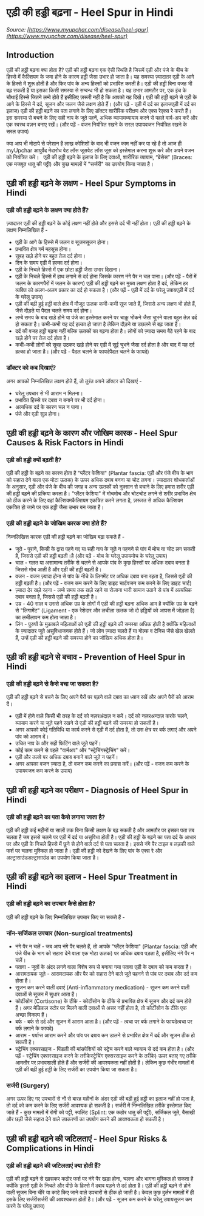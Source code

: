 # एड़ी की हड्डी बढ़ना - Heel Spur in Hindi
_Source: [https://www.myupchar.com/disease/heel-spur](https://www.myupchar.com/disease/heel-spur)_

## Introduction
एड़ी की हड्डी बढ़ना क्या होता है?
एड़ी की हड्डी बढ़ना एक ऐसी स्थिति है जिसमें एड़ी और पंजे के बीच के हिस्से में कैल्शियम के जमा होने के कारण हड्डी जैसा उभार हो जाता है। यह समस्या ज़्यादातर एड़ी के आगे के हिस्से में शुरू होती है और फिर पांव के अन्य हिस्सों को प्रभावित करती है। एड़ी की हड्डी बिना वजह भी बढ़ सकती है या इसका किसी समस्या से सम्बन्ध भी हो सकता है।
यह उभार आमतौर पर, एक इंच के चौथाई हिस्से जितने लम्बे होते हैं इसीलिए ज़रूरी नहीं है कि आपको यह दिखें।
एड़ी की हड्डी बढ़ने से एड़ी के आगे के हिस्से में दर्द, सूजन और जलन जैसे लक्षण होते हैं।
(और पढ़ें - एड़ी में दर्द का इलाजएड़ी में दर्द का इलाज)
एड़ी की हड्डी बढ़ने का पता लगाने के लिए डॉक्टर शारीरिक परीक्षण और एक्स रेएक्स रे करते हैं।
इस समस्या से बचने के लिए सही नाप के जूते पहनें, अधिक व्यायामव्यायाम करने से पहले वार्म-अप करें और एक स्वस्थ वज़न बनाए रखें।
(और पढ़ें - वजन नियंत्रित रखने के सरल उपायवजन नियंत्रित रखने के सरल उपाय)

क्या आप भी मोटापे से परेशान है लाख कोशिशों के बाद भी वजन काम नहीं कर पा रहे है तो आज ही myUpchar आयुर्वेद मेदारोध वेट लॉस जूसवेट लॉस जूस को इस्तेमाल करना शुरू करे और अपने वजन को नियंत्रित करे।
 
एड़ी की हड्डी बढ़ने के इलाज के लिए दवाओं, शारीरिक व्यायाम, “ब्रेसेस” (Braces: एक मजबूत धातु की पट्टी) और कुछ मामलों में "सर्जरी" का उपयोग किया जाता है।

## एड़ी की हड्डी बढ़ने के लक्षण - Heel Spur Symptoms in Hindi
### एड़ी की हड्डी बढ़ने के लक्षण क्या होते हैं?
ज़्यादातर एड़ी की हड्डी बढ़ने के कोई लक्षण नहीं होते और इससे दर्द भी नहीं होता।
एड़ी की हड्डी बढ़ने के लक्षण निम्नलिखित हैं -
- एड़ी के आगे के हिस्से में जलन व सूजनसूजन होना।
- प्रभावित क्षेत्र गर्म महसूस होना।
- सुबह खड़े होने पर बहुत तेज़ दर्द होना।
- दिन के समय एड़ी में हल्का दर्द होना।
- एड़ी के निचले हिस्से में एक छोटा हड्डी जैसा उभार दिखना।
- एड़ी के निचले हिस्से में हाथ लगाने से दर्द होना जिसके कारण नंगे पैर न चल पाना।
(और पढ़ें - पैरों में जलन के कारणपैरों में जलन के कारण)
एड़ी की हड्डी बढ़ने का मुख्य लक्षण होता है दर्द, लेकिन हर व्यक्ति को अलग-अलग प्रकार का दर्द हो सकता है।
(और पढ़ें - एड़ी में दर्द के घरेलू उपायएड़ी में दर्द के घरेलू उपाय)
- एड़ी की बढ़ी हुई हड्डी वाले क्षेत्र में मौजूद ऊतक कभी-कभी सूज जाते हैं, जिससे अन्य लक्षण भी होते हैं, जैसे दौड़ते या पैदल चलते समय दर्द होना।
- लम्बे समय के बाद खड़े होने या पंजे का इस्तेमाल करने पर चाक़ू भोंकने जैसा चुभने वाला बहुत तेज़ दर्द हो सकता है। कभी-कभी यह दर्द हल्का हो जाता है लेकिन दौड़ने या उछलने से बढ़ जाता है।
- दर्द की वजह हड्डी बढ़ना नहीं बल्कि ऊतकों का बढ़ना होता है। लोगों को ज़्यादा समय बैठे रहने के बाद खड़े होने पर तेज़ दर्द होता है।
- कभी-कभी लोगों को सुबह उठकर खड़े होने पर एड़ी में सुई चुभने जैसा दर्द होता है और बाद में यह दर्द हल्का हो जाता है।
(और पढ़ें - पैदल चलने के फायदेपैदल चलने के फायदे)
### डॉक्टर को कब दिखाएं?
अगर आपको निम्नलिखित लक्षण होते हैं, तो तुरंत अपने डॉक्टर को दिखाएं -
- घरेलू उपचार से भी आराम न मिलना।
- प्रभावित हिस्से पर दबाव न बनाने पर भी दर्द होना।
- अत्यधिक दर्द के कारण चल न पाना।
- पंजे और एड़ी सुन्न होना।

## एड़ी की हड्डी बढ़ने के कारण और जोखिम कारक - Heel Spur Causes & Risk Factors in Hindi
### एड़ी की हड्डी क्यों बढ़ती है?
एड़ी की हड्डी के बढ़ने का कारण होता है "प्लैंटर फेशिया" (Plantar fascia: एड़ी और पंजे बीच के भाग को सहारा देने वाला एक मोटा ऊतक) के ऊपर अधिक दबाव बनना या चोट लगना।
ज़्यादातर शोधकर्ताओं के अनुसार, एड़ी और पंजे के बीच की जगह व अन्य ऊतकों को नुक्सान से बचाने के लिए हमारा शरीर एड़ी की हड्डी बढ़ने की प्रक्रिया करता है।
"प्लैंटर फेशिया" में मोचमोच और चोटचोट लगने से शरीर प्रभावित क्षेत्र को ठीक करने के लिए वहां कैल्शियमकैल्शियम एकत्रित करने लगता है, ज़रूरत से अधिक कैल्शियम एकत्रित हो जाने पर एक हड्डी जैसा उभार बन जाता है।
### एड़ी की हड्डी बढ़ने के जोखिम कारक क्या होते हैं?
निम्नलिखित्त कारक एड़ी की हड्डी बढ़ने का जोखिम बढ़ा सकते हैं -
- जूते - पुराने, किसी के द्वारा पहने गए या सही नाप के जूते न पहनने से पांव में मोच या चोट लग सकती है, जिससे एड़ी की हड्डी बढ़ती।है (और पढ़ें - मोच के घरेलू उपायमोच के घरेलू उपाय)
- चाल - गलत या असामान्य तरीके से चलने से आपके पांव के कुछ हिस्सों पर अधिक दबाव बनता है जिससे मोच आती है और एड़ी की हड्डी बढ़ती है।
- वजन - वजन ज़्यादा होना से पांव के नीचे के लिगमेंट पर अधिक दबाव बना रहता है, जिससे एड़ी की हड्डी बढ़ती है। (और पढ़ें - वजन कम करने के लिए डाइट चार्टवजन कम करने के लिए डाइट चार्ट)
- ज़्यादा देर खड़े रहना - लम्बे समय तक खड़े रहने या रोज़ाना भारी सामान उठाने से पांव में अत्यधिक दबाव बनता है, जिससे एड़ी की हड्डी बढ़ती है।
- उम्र - 40 साल व उससे अधिक उम्र के लोगों में एड़ी की हड्डी बढ़ना अधिक आम है क्योंकि उम्र के बढ़ने से "लिगामेंट" (Ligament - एक रेशेदार और लचीला ऊतक जो दो हड्डियों को आपस में जोड़ता है) का लचीलापन कम होता जाता है।
- लिंग - पुरुषों के मुकाबले महिलाओं को एड़ी की हड्डी बढ़ने की समस्या अधिक होती है क्योंकि महिलाओं के ज़्यादातर जूते असुविधाजनक होते हैं।
जो लोग ज़्यादा चलते हैं या गोल्फ व टेनिस जैसे खेल खेलते हैं, उन्हें एड़ी की हड्डी बढ़ने की समस्या होने का जोखिम अधिक होता है।

## एड़ी की हड्डी बढ़ने से बचाव - Prevention of Heel Spur in Hindi
### एड़ी की हड्डी बढ़ने से कैसे बचा जा सकता है?
एड़ी की हड्डी बढ़ने से बचने के लिए अपने पैरों पर पड़ने वाले दबाव का ध्यान रखें और अपने पैरों को आराम दें।
- एड़ी में होने वाले किसी भी तरह के दर्द को नज़रअंदाज़ न करें। दर्द को नज़रअन्दाज़ करके चलने, व्यायाम करने या जूते पहने रखने से एड़ी की हड्डी बढ़ने की समस्या हो सकती है।
- अगर आपको कोई गतिविधि या कार्य करने से एड़ी में दर्द होता है, तो उस क्षेत्र पर बर्फ लगाएं और अपने पांव को आराम दें।
- उचित नाप के और सही फिटिंग वाले जूते पहनें।
- कोई काम करने से पहले "वार्मअप" और "स्ट्रेचिंगस्ट्रेचिंग" करें।
- एड़ी और तलवे पर अधिक दबाव बनाने वाले जूते न पहनें।
- अगर आपका वजन ज़्यादा है, तो वजन कम करने का प्रयास करें।
(और पढ़ें - वजन कम करने के उपायवजन कम करने के उपाय)

## एड़ी की हड्डी बढ़ने का परीक्षण - Diagnosis of Heel Spur in Hindi
### एड़ी की हड्डी बढ़ने का पता कैसे लगाया जाता है?
एड़ी की हड्डी कई महीनों या सालों तक बिना किसी लक्षण के बढ़ सकती है और आमतौर पर इसका पता तब चलता है जब इससे चलने पर एड़ी में दर्द या असुविधा होती है। एड़ी की हड्डी के बढ़ने का पता दर्द के आधार पर और एड़ी के निचले हिस्से में छूने से होने वाले दर्द से पता चलता है। इससे नंगे पैर टाइल व लड़की वाले फर्श पर चलना मुश्किल हो जाता है।
एड़ी की हड्डी को देखने के लिए पांव के एक्स रे और अल्ट्रासाउंडअल्ट्रासाउंड का उपयोग किया जाता है।

## एड़ी की हड्डी बढ़ने का इलाज - Heel Spur Treatment in Hindi
### एड़ी की हड्डी बढ़ने का उपचार कैसे होता है?
एड़ी की हड्डी बढ़ने के लिए निम्नलिखित उपचार किए जा सकते हैं -
### नॉन-सर्जिकल उपचार (Non-surgical treatments)
- नंगे पैर न चलें - जब आप नंगे पैर चलते हैं, तो आपके "प्लैंटर फेशिया" (Plantar fascia: एड़ी और पंजे बीच के भाग को सहारा देने वाला एक मोटा ऊतक) पर अधिक दबाव पड़ता है, इसीलिए नंगे पैर न चलें।
- पतावा - जूतों के अंदर लगने वाला विशेष रूप से बनाया गया पतावा एड़ी के दबाव को कम करता है।
- आरामदायक जूते - आरामदायक और पैर को सहारा देने वाले जूते पहनने से पांव पर दबाव और दर्द कम होता है।
- सूजन कम करने वाली दवाएं (Anti-inflammatory medication) - सूजन कम करने वाली दवाओं से सूजन में सुधार आता है।
- कोर्टीसोन (Cortisone) के टीके - कोर्टीसोन के टीके से प्रभावित क्षेत्र में सूजन और दर्द कम होते हैं। अगर मेडिकल स्टोर पर मिलने वाली दवाओं से असर नहीं होता है, तो कोर्टीसोन के टीके एक अच्छा विकल्प हैं।
- बर्फ - बर्फ से दर्द और सूजन में आराम आता है। (और पढ़ें - त्वचा पर बर्फ लगाने के फायदेत्वचा पर बर्फ लगाने के फायदे)
- आराम - पर्याप्त आराम करने और पांव पर दबाव कम डालने से प्रभावित क्षेत्र में दर्द और सूजन ठीक हो सकती है।
- स्ट्रेचिंग एक्सरसाइज - पिंडली की मांसपेशियों को स्ट्रेच करने वाले व्यायाम से दर्द कम होता है। (और पढ़ें - स्ट्रेचिंग एक्सरसाइज करने के तरीकेस्ट्रेचिंग एक्सरसाइज करने के तरीके)
ऊपर बताए गए तरीके आमतौर पर प्रभावशाली होते हैं और सर्जरी की आवश्यकता नहीं होती है। लेकिन कुछ गंभीर मामलों में एड़ी की बढ़ी हुई हड्डी के लिए सर्जरी का उपयोग किया जा सकता है।
### सर्जरी (Surgery)
अगर ऊपर दिए गए उपचारों से नौ से बारह महीनों के अंदर एड़ी की बढ़ी हुई हड्डी का इलाज नहीं हो पाता है, तो दर्द को कम करने के लिए सर्जरी आवश्यक हो सकती है।
सर्जरी में निम्नलिखित तरीके इस्तेमाल किए जाते हैं -
कुछ मामलों में रोगी को पट्टी, स्पलिंट (Splint: एक कठोर धातु की पट्टी), सर्जिकल जूते, बैसाखी और छड़ी जैसे सहारा देने वाले उपकरणों का उपयोग करने की आवश्यकता हो सकती है।

## एड़ी की हड्डी बढ़ने की जटिलताएं - Heel Spur Risks & Complications in Hindi
### एड़ी की हड्डी बढ़ने की जटिलताएं क्या होती हैं?
एड़ी की हड्डी बढ़ने से खासकर कठोर फर्श पर नंगे पैर खड़ा होना, चलना और भागना मुश्किल हो सकता है क्योंकि इससे एड़ी के निचले और पीछे के हिस्से में दबाव पड़ने से दर्द होता है।
एड़ी की हड्डी बढ़ने से होने वाली सूजन बिना चीरे या काटे किए जाने वाले उपचारों से ठीक हो जाती है। केवल कुछ दुर्लभ मामलों में ही इसके लिए सर्जरीसर्जरी की आवश्यकता होती है।
(और पढ़ें - सूजन कम करने के घरेलू उपायसूजन कम करने के घरेलू उपाय)

